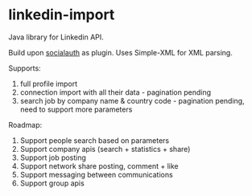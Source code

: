 linkedin-import
=================

Java library for Linkedin API.

Build upon [socialauth](https://github.com/3pillarlabs/socialauth) as plugin. Uses Simple-XML for XML parsing.

Supports:

1. full profile import
2. connection import with all their data - pagination pending
3. search job by company name & country code - pagination pending, need to support more parameters

Roadmap:

1. Support people search based on parameters
2. Support company apis (search + statistics + share)
3. Support job posting
4. Support network share posting, comment + like
5. Support messaging between communications
6. Support group apis
